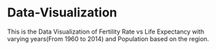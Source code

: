 # Data-Visualization
This is the Data Visualization of Fertility Rate vs Life Expectancy with varying years(From 1960 to 2014) and Population based on the region.
